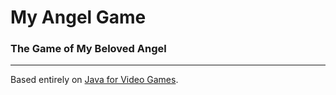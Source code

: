 My Angel Game
=============

### The Game of My Beloved Angel

---
Based entirely on [Java for Video Games](http://db.cs.duke.edu/courses/spring04/cps004/).
